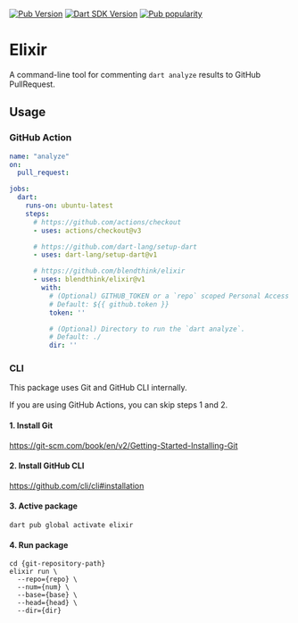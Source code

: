 [![Pub Version](https://badgen.net/pub/v/elixir)](https://pub.dev/packages/elixir/)
[![Dart SDK Version](https://badgen.net/pub/sdk-version/elixir)](https://pub.dev/packages/elixir/)
[![Pub popularity](https://badgen.net/pub/popularity/elixir)](https://pub.dev/packages/elixir/score)

# Elixir

A command-line tool for commenting `dart analyze` results to GitHub PullRequest.

## Usage

### GitHub Action

```yaml
name: "analyze"
on:
  pull_request:

jobs:
  dart:
    runs-on: ubuntu-latest
    steps:
      # https://github.com/actions/checkout
      - uses: actions/checkout@v3

      # https://github.com/dart-lang/setup-dart
      - uses: dart-lang/setup-dart@v1

      # https://github.com/blendthink/elixir
      - uses: blendthink/elixir@v1
        with:
          # (Optional) GITHUB_TOKEN or a `repo` scoped Personal Access Token (PAT).
          # Default: ${{ github.token }}
          token: ''

          # (Optional) Directory to run the `dart analyze`.
          # Default: ./
          dir: ''
```

### CLI

This package uses Git and GitHub CLI internally.

If you are using GitHub Actions, you can skip steps 1 and 2.

#### 1. Install Git

https://git-scm.com/book/en/v2/Getting-Started-Installing-Git

#### 2. Install GitHub CLI

https://github.com/cli/cli#installation

#### 3. Active package

```shell
dart pub global activate elixir
```

#### 4. Run package

```shell
cd {git-repository-path}
elixir run \
  --repo={repo} \
  --num={num} \
  --base={base} \
  --head={head} \
  --dir={dir}
```
